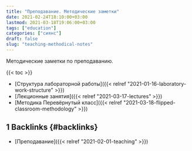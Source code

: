```yaml
---
title: "Преподавание. Методические заметки"
date: 2021-02-24T18:10:00+03:00
lastmod: 2021-03-18T19:06:00+03:00
tags: ["education"]
categories: ["сиянс"]
draft: false
slug: "teaching-methodical-notes"
---
```


Методические заметки по преподаванию.

<!--more-->

{{< toc >}}

-   [Структура лабораторной работы]({{< relref "2021-01-16-laboratory-work-structure" >}})
-   [Лекционные занятия]({{< relref "2021-03-17-lectures" >}})
-   [Методика Перевёрнутый класс]({{< relref "2021-03-18-flipped-classroom-methodology" >}})


## <span class="section-num">1</span> Backlinks {#backlinks}

-   [Преподавание]({{< relref "2021-02-01-teaching" >}})
